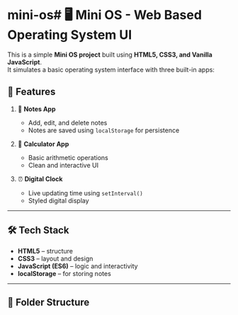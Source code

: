 # mini-os# 🖥️ Mini OS - Web Based Operating System UI

This is a simple **Mini OS project** built using **HTML5, CSS3, and Vanilla JavaScript**.  
It simulates a basic operating system interface with three built-in apps:

## 🌟 Features

1. 📝 **Notes App**  
   - Add, edit, and delete notes  
   - Notes are saved using `localStorage` for persistence

2. 🧮 **Calculator App**  
   - Basic arithmetic operations  
   - Clean and interactive UI

3. ⏰ **Digital Clock**  
   - Live updating time using `setInterval()`  
   - Styled digital display

---

## 🛠️ Tech Stack

- **HTML5** – structure
- **CSS3** – layout and design
- **JavaScript (ES6)** – logic and interactivity
- **localStorage** – for storing notes

---

## 📁 Folder Structure

